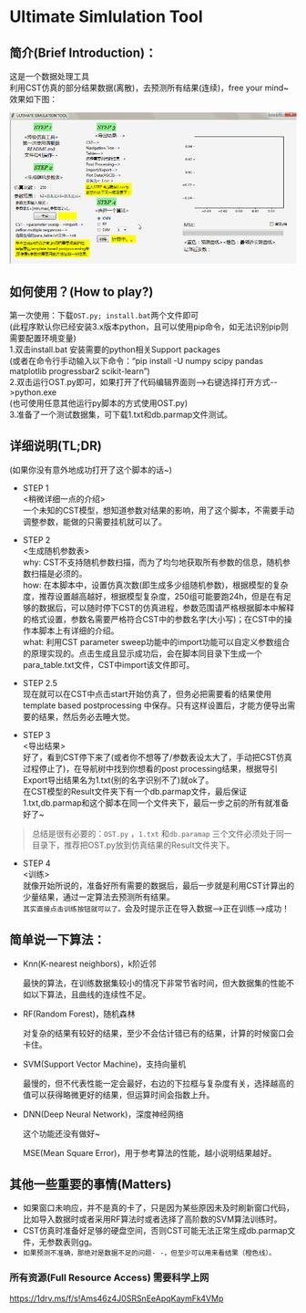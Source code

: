 
# Ultimate Simlulation Tool

## 简介(Brief Introduction)：

这是一个数据处理工具  
利用CST仿真的部分结果数据(离散)，去预测所有结果(连续)，free your mind~  
效果如下图：

![image](https://github.com/Murph393/Ultimate-Simulation-Tool/blob/master/Notebook/ost.gif?raw=true)

## 如何使用？(How to play?)

第一次使用：下载`OST.py; install.bat`两个文件即可  
(此程序默认你已经安装3.x版本python，且可以使用pip命令，如无法识别pip则需要配置环境变量)  
1.双击install.bat 安装需要的python相关Support packages  
(或者在命令行手动输入以下命令：“pip install -U numpy scipy pandas matplotlib progressbar2 scikit-learn”)  
2.双击运行OST.py即可，如果打开了代码编辑界面则-->右键选择打开方式-->python.exe  
(也可使用任意其他运行py脚本的方式使用OST.py)  
3.准备了一个测试数据集，可下载1.txt和db.parmap文件测试。

## 详细说明(TL;DR)

(如果你没有意外地成功打开了这个脚本的话~)

* STEP 1  
 <稍微详细一点的介绍>  
一个未知的CST模型，想知道参数对结果的影响，用了这个脚本，不需要手动调整参数，能做的只需要挂机就可以了。

* STEP 2  
 <生成随机参数表>  
 why: CST不支持随机参数扫描，而为了均匀地获取所有参数的信息，随机参数扫描是必须的。  
 how: 在本脚本中，设置仿真次数(即生成多少组随机参数)，根据模型的复杂度，推荐设置越高越好，根据模型复杂度，250组可能要跑24h，但是在有足够的数据后，可以随时停下CST的仿真进程，参数范围请严格根据脚本中解释的格式设置，参数名需要严格符合CST中的参数名字(大小写)；在CST中的操作本脚本上有详细的介绍。  
 what: 利用CST parameter sweep功能中的import功能可以自定义参数组合的原理实现的。点击生成且显示成功后，会在脚本同目录下生成一个para_table.txt文件，CST中import该文件即可。

* STEP 2.5  
 现在就可以在CST中点击start开始仿真了，但务必把需要看的结果使用template based postprocessing 中保存。只有这样设置后，才能方便导出需要的结果，然后务必去睡大觉。

* STEP 3  
 <导出结果>  
 好了，看到CST停下来了(或者你不想等了/参数表设太大了，手动把CST仿真过程停止了)，在导航树中找到你想看的post processing结果，根据导引Export导出结果名为1.txt(别的名字识别不了)就ok了。  
 在CST模型的Result文件夹下有一个db.parmap文件，最后保证1.txt,db.parmap和这个脚本在同一个文件夹下，最后一步之前的所有就准备好了~ 

 >总结是很有必要的：`OST.py` ，`1.txt` 和`db.paramap` 三个文件必须处于同一目录下，推荐把OST.py放到仿真结果的Result文件夹下。

* STEP 4  
 <训练>  
 就像开始所说的，准备好所有需要的数据后，最后一步就是利用CST计算出的少量结果，通过一定算法去预测所有结果。  
 `其实直接点击训练按钮就可以了。`会及时提示正在导入数据-->正在训练-->成功！  

## 简单说一下算法：  

* Knn(K-nearest neighbors)，k阶近邻  

    最快的算法，在训练数据集较小的情况下非常节省时间，但大数据集的性能不如以下算法，且曲线的连续性不足。

* RF(Random Forest)，随机森林

    对复杂的结果有较好的结果，至少不会估计错已有的结果，计算的时候窗口会卡住。  

* SVM(Support Vector Machine)，支持向量机  

    最慢的，但不代表性能一定会最好，右边的下拉框与复杂度有关，选择越高的值可以获得略微更好的结果，但运算时间会指数上升。

* DNN(Deep Neural Network)，深度神经网络  

    这个功能还没有做好~

  MSE(Mean Square Error)，用于参考算法的性能，越小说明结果越好。  

## 其他一些重要的事情(Matters)

* 如果窗口未响应，并不是真的卡了，只是因为某些原因未及时刷新窗口代码，比如导入数据时或者采用RF算法时或者选择了高阶数的SVM算法训练时。
* CST仿真时准备好足够的硬盘空间，否则CST可能无法正常生成db.parmap文件，无参数表则gg。
* `如果预测不准确，那绝对是数据不足的问题- -，但至少可以用来看结果（橙色线）。 ` 

### 所有资源(Full Resource Access) 需要科学上网 
https://1drv.ms/f/s!Ams46z4J0SRSnEeApqKaymFk4VMp
